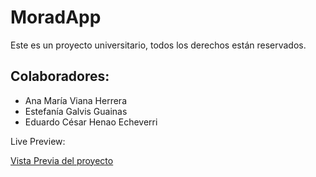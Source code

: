 # MoradApp

Este es un proyecto universitario, todos los derechos están reservados.

## Colaboradores:
- Ana María Viana Herrera
- Estefanía Galvis Guainas
- Eduardo César Henao Echeverri

Live Preview:

[Vista Previa del proyecto](https://behuti.github.io/moradapp/)
